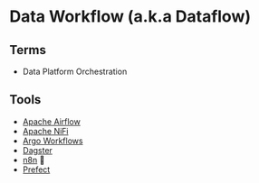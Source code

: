 # Data Workflow (a.k.a Dataflow)

## Terms

- Data Platform Orchestration

## Tools

- [Apache Airflow](/apache/airflow.md)
- [Apache NiFi](/apache/nifi.md)
- [Argo Workflows](/argo/workflows.md)
- [Dagster](/dagster.md)
- [n8n](/n8n.md) 🌟
- [Prefect](/prefect.md)

<!--
https://activepieces.com
-->

<!--
AWS Step Functions
Buildbase
Kedro

https://github.com/bpmn-io/bpmn-js
https://camunda.com/
https://github.com/activepieces/activepieces
-->
